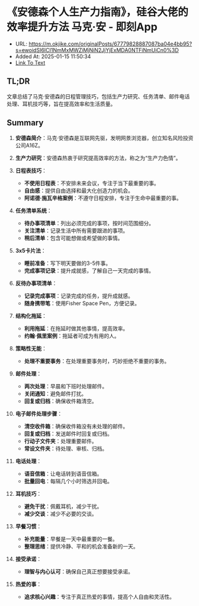 # 《安德森个人生产力指南》，硅谷大佬的效率提升方法  马克·安 - 即刻App
- URL: https://m.okjike.com/originalPosts/67779828887087ba04e4bb95?s=ewoidSI6ICI1NmMxMWZiMjNiN2JjYjExMDA0NTFiNmUiCn0%3D
- Added At: 2025-01-15 11:50:34
- [Link To Text](2025-01-15-《安德森个人生产力指南》，硅谷大佬的效率提升方法-马克·安---即刻app_raw.md)

## TL;DR
文章总结了马克·安德森的日程管理技巧，包括生产力研究、任务清单、邮件电话处理、耳机技巧等，旨在提高效率和生活质量。

## Summary
1. **安德森简介**：马克·安德森是互联网先驱，发明网景浏览器，创立知名风险投资公司A16Z。

2. **生产力研究**：安德森热衷于研究提高效率的方法，称之为“生产力色情”。

3. **日程表技巧**：
   - **不使用日程表**：不安排未来会议，专注于当下最重要的事。
   - **自由感**：提供自由选择和最大化创造力的机会。
   - **阿诺德·施瓦辛格案例**：不遵守日程安排，专注于生命中最重要的事。

4. **任务清单系统**：
   - **待办事项清单**：列出必须完成的事项，按时间范围细分。
   - **关注清单**：记录生活中所有需要跟进的事项。
   - **稍后清单**：包含可能想做或希望做的事情。

5. **3x5卡片法**：
   - **睡前准备**：写下明天要做的3-5件事。
   - **完成事项记录**：提升成就感，了解自己一天完成的事情。

6. **反待办事项清单**：
   - **记录完成事项**：记录完成的任务，提升成就感。
   - **随身携带笔**：使用Fisher Space Pen，方便记录。

7. **结构化拖延**：
   - **利用拖延**：在拖延时做其他事情，提高效率。
   - **约翰·佩里案例**：拖延者可成为有用的人。

8. **策略性无能**：
   - **处理不重要事务**：在处理重要事务时，巧妙拒绝不重要的事务。

9. **邮件处理**：
   - **两次处理**：早晨和下班时处理邮件。
   - **关闭通知**：避免邮件打扰。
   - **回复或归档**：确保收件箱清空。

10. **电子邮件处理步骤**：
    - **清空收件箱**：确保收件箱没有未处理的邮件。
    - **回复或归档**：发送邮件时回复或归档。
    - **行动子文件夹**：处理重要邮件。
    - **常设文件夹**：待处理、审核、归档。

11. **电话处理**：
    - **语音信箱**：让电话转到语音信箱。
    - **批量回电**：每隔几个小时筛选并回电。

12. **耳机技巧**：
    - **避免干扰**：佩戴耳机，减少干扰。
    - **减少交谈**：减少不必要的交谈。

13. **早餐习惯**：
    - **补充能量**：早餐是一天中最重要的一餐。
    - **整理思绪**：提供冷静、平和的机会准备新的一天。

14. **接受承诺**：
    - **理智与内心认可**：确保自己真正想要接受承诺。

15. **热爱的事**：
    - **追求核心兴趣**：专注于真正热爱的事情，提高个人自由和灵活性。
